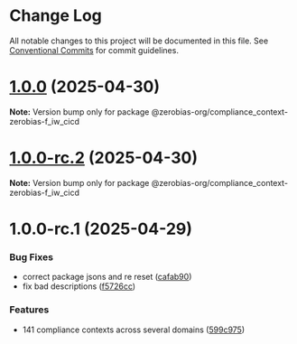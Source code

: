 # Change Log

All notable changes to this project will be documented in this file.
See [Conventional Commits](https://conventionalcommits.org) for commit guidelines.

# [1.0.0](https://github.com/zerobias-org/compliance_context/compare/@zerobias-org/compliance_context-zerobias-f_iw_cicd@1.0.0-rc.2...@zerobias-org/compliance_context-zerobias-f_iw_cicd@1.0.0) (2025-04-30)

**Note:** Version bump only for package @zerobias-org/compliance_context-zerobias-f_iw_cicd





# [1.0.0-rc.2](https://github.com/zerobias-org/compliance_context/compare/@zerobias-org/compliance_context-zerobias-f_iw_cicd@1.0.0-rc.1...@zerobias-org/compliance_context-zerobias-f_iw_cicd@1.0.0-rc.2) (2025-04-30)

**Note:** Version bump only for package @zerobias-org/compliance_context-zerobias-f_iw_cicd





# 1.0.0-rc.1 (2025-04-29)


### Bug Fixes

* correct package jsons and re reset ([cafab90](https://github.com/zerobias-org/compliance_context/commit/cafab90b3771e45ffeefa4ea2dca415266baa99f))
* fix bad descriptions ([f5726cc](https://github.com/zerobias-org/compliance_context/commit/f5726cc749df176f6d8e37f3d2ed07b1302f60e5))


### Features

* 141 compliance contexts across several domains ([599c975](https://github.com/zerobias-org/compliance_context/commit/599c975fcf3da5bbfffe4113c7f5f793e5231e68))
